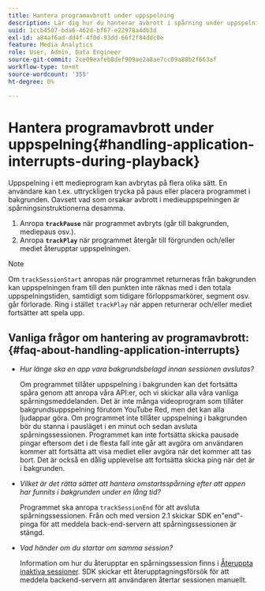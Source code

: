 ```yaml
---
title: Hantera programavbrott under uppspelning
description: Lär dig hur du hanterar avbrott i spårning under uppspelning av media.
uuid: 1ccb4507-bda6-462d-bf67-e22978a4db3d
exl-id: a84af6ad-dd4f-4f0d-93dd-66f2f84ddc0e
feature: Media Analytics
role: User, Admin, Data Engineer
source-git-commit: 2ce09eafeb8def909ae2a8ae7cc09a88b2f663af
workflow-type: tm+mt
source-wordcount: '355'
ht-degree: 0%

---
```


# Hantera programavbrott under uppspelning{#handling-application-interrupts-during-playback}

Uppspelning i ett medieprogram kan avbrytas på flera olika sätt. En användare kan t.ex. uttryckligen trycka på paus eller placera programmet i bakgrunden. Oavsett vad som orsakar avbrott i medieuppspelningen är spårningsinstruktionerna desamma.

1. Anropa **`trackPause`** när programmet avbryts (går till bakgrunden, mediepaus osv.).
1. Anropa **`trackPlay`** när programmet återgår till förgrunden och/eller mediet återupptar uppspelningen.

>[!NOTE]
>
>Om `trackSessionStart` anropas när programmet returneras från bakgrunden kan uppspelningen fram till den punkten inte räknas med i den totala uppspelningstiden, samtidigt som tidigare förloppsmarkörer, segment osv. går förlorade. Ring i stället `trackPlay` när appen returnerar och/eller mediet fortsätter att spela upp.

## Vanliga frågor om hantering av programavbrott: {#faq-about-handling-application-interrupts}

* _Hur länge ska en app vara bakgrundsbelagd innan sessionen avslutas?_

  Om programmet tillåter uppspelning i bakgrunden kan det fortsätta spåra genom att anropa våra API:er, och vi skickar alla våra vanliga spårningsmeddelanden. Det är inte många videoprogram som tillåter bakgrundsuppspelning förutom YouTube Red, men det kan alla ljudappar göra. Om programmet inte tillåter uppspelning i bakgrunden bör du stanna i pausläget i en minut och sedan avsluta spårningssessionen. Programmet kan inte fortsätta skicka pausade pingar eftersom det i de flesta fall inte går att avgöra om användaren kommer att fortsätta att visa mediet eller avgöra när det kommer att tas bort. Det är också en dålig upplevelse att fortsätta skicka ping när det är i bakgrunden.

* _Vilket är det rätta sättet att hantera omstartsspårning efter att appen har funnits i bakgrunden under en lång tid?_

  Programmet ska anropa `trackSessionEnd` för att avsluta spårningssessionen. Från och med version 2.1 skickar SDK en&quot;end&quot;-pinga för att meddela back-end-servern att spårningssessionen är stängd.

* _Vad händer om du startar om samma session?_

  Information om hur du återupptar en spårningssession finns i [Återuppta inaktiva sessioner](resuming-inactive.md). SDK skickar ett återupptagningsförsök för att meddela backend-servern att användaren återtar sessionen manuellt.
